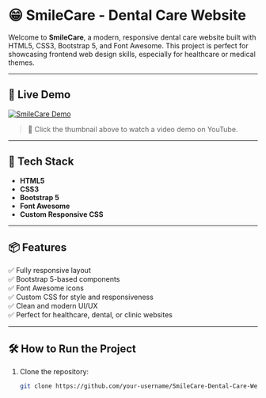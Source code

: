 # 😁 SmileCare - Dental Care Website

Welcome to **SmileCare**, a modern, responsive dental care website built with HTML5, CSS3, Bootstrap 5, and Font Awesome. This project is perfect for showcasing frontend web design skills, especially for healthcare or medical themes.

---

## 🚀 Live Demo

[![SmileCare Demo](https://img.youtube.com/vi/xs5dFruSNis/maxresdefault.jpg)](https://youtu.be/xs5dFruSNis)

> 🎥 Click the thumbnail above to watch a video demo on YouTube.

---

## 🧰 Tech Stack

- **HTML5**
- **CSS3**
- **Bootstrap 5**
- **Font Awesome**
- **Custom Responsive CSS**

---

## 📦 Features

✅ Fully responsive layout  
✅ Bootstrap 5-based components  
✅ Font Awesome icons  
✅ Custom CSS for style and responsiveness  
✅ Clean and modern UI/UX  
✅ Perfect for healthcare, dental, or clinic websites

---

## 🛠️ How to Run the Project

1. Clone the repository:
   ```bash
   git clone https://github.com/your-username/SmileCare-Dental-Care-Website.git



